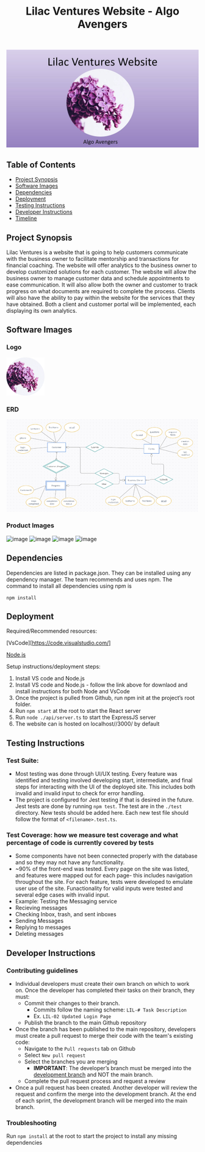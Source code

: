<h1 align="center"> Lilac Ventures Website - Algo Avengers</h1> <br>
<p align="center">
  <a href="./imgs/ReadMeTop.jpg">
    <img alt="Logo of Lilac Ventures" title="Lilac Venture Website" src="./imgs/ReadMeTop.jpg">
  </a>
</p>

## Table of Contents

- [Project Synopsis](#project-synopsis)
- [Software Images](#software-images)
- [Dependencies](#dependencies)
- [Deployment](#deployment)
- [Testing Instructions](#testing-instructions)
- [Developer Instructions](#developer-instructions)
- [Timeline](#timeline)

## Project Synopsis
  Lilac Ventures is a website that is going to help customers communicate with the business owner to facilitate mentorship and transactions for financial coaching. The website will offer analytics to the business owner to develop customized solutions for each customer. The website will allow the business owner to manage customer data and schedule appointments to ease communication. It will also allow both the owner and customer to track progress on what documents are required to complete the process. Clients will also have the ability to pay within the website for the services that they have obtained. Both a client and customer portal will be implemented, each displaying its own analytics.  

## Software Images

### Logo

<img alt="Logo of Lilac Ventures" title="Lilac Venture Website Logo" src="./imgs/logo.png" width="100" height="100"/>

### ERD

![](https://raw.githubusercontent.com/davidenzler/lilac_ventures_website/main/imgs/image.png)


### Product Images


![image](https://github.com/davidenzler/lilac_ventures_website/assets/73456941/df677072-8779-4589-bf69-7c055a8a0e66)
![image](https://github.com/davidenzler/lilac_ventures_website/assets/73456941/01c94154-cce7-4227-941a-d5a8efa4495b)
![image](https://github.com/davidenzler/lilac_ventures_website/assets/73456941/a9ef670a-fb5e-4fe3-8e03-f6406fd74572)
![image](https://github.com/davidenzler/lilac_ventures_website/assets/73456941/bcbb22a6-109c-48cd-9b4b-08cfb5094b07)


## Dependencies

Dependencies are listed in package.json. They can be installed using any dependency manager. The team recommends and uses npm. The command to install all
dependencies using npm is
```
npm install
```
## Deployment

Required/Recommended resources:

[VsCode][https://code.visualstudio.com/] 

[Node.js](https://nodejs.org/en/download)

Setup instructions/deployment steps:
1. Install VS code and Node.js
1. Install VS code and Node.js - follow the link above for downlaod and install instructions for both Node and VsCode
2. Once the project is pulled from Github, run npm init at the project’s root folder.
3. Run ```npm start``` at the root to start the React server
4. Run ```node ./api/server.ts``` to start the ExpressJS server
5. The website can is hosted on localhost//3000/ by default

## Testing Instructions

### Test Suite: 

* Most testing was done through UI/UX testing. Every feature was identified and testing involved developing start, intermediate, and final steps for interacting with the UI of the deployed site. This includes both invalid and invalid input to check for error handling.
* The project is configured for Jest testing if that is desired in the future. Jest tests are done by running ```npm test```. The test are in the `./test` directory. New tests should be added here. Each new test file should follow the format of `<filename>.test.ts`.
  
### Test Coverage: how we measure test coverage and what percentage of code is currently covered by tests
* Some components have not been connected properly with the database and so they may not have any functionality. 
* ~90% of the front-end was tested. Every page on the site was listed, and features were mapped out for each page- this includes navigation throughout the site. For each feature, tests were developed to emulate user use of the site. Funactionality for valid inputs were tested and several edge cases with invalid input.
* Example: Testing the Messaging service
*   Recieving messages
*   Checking Inbox, trash, and sent inboxes
*   Sending Messages
*   Replying to messages
*   Deleting messages

## Developer Instructions

### Contributing guidelines 
* Individual developers must create their own branch on which to work on. Once the developer has completed their tasks on their branch, they must:
  * Commit their changes to their branch.
    * Commits follow the naming scheme: ``` LIL-# Task Description ```
    * Ex. ``` LIL-02 Updated Login Page ```
  * Publish the branch to the main Github repository
* Once the branch has been published to the main repository, developers must create a pull request to merge their code with the team's existing code:
  * Navigate to the ```Pull requests``` tab on Github
  * Select ```New pull request```
  * Select the branches you are merging
    * <b>IMPORTANT</b>: The developer’s branch must be merged into the <u>development branch</u> and NOT the main branch. 
  * Complete the pull request process and request a review
* Once a pull request has been created. Another developer will review the request and confirm the merge into the development branch. At the end of each sprint, the development branch will be merged into the main branch.  
### Troubleshooting
Run ```npm install``` at the root to start the project to install any missing dependencies
